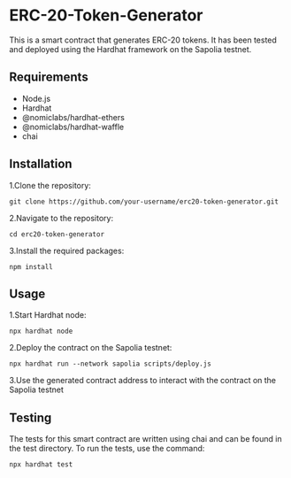 # ERC-20-Token-Generator
This is a smart contract that generates ERC-20 tokens. It has been tested and deployed using the Hardhat framework on the Sapolia testnet.
## Requirements
- Node.js
- Hardhat
- @nomiclabs/hardhat-ethers
- @nomiclabs/hardhat-waffle
- chai

## Installation
1.Clone the repository:
```
git clone https://github.com/your-username/erc20-token-generator.git
```
2.Navigate to the repository:
```
cd erc20-token-generator
```
3.Install the required packages:
```
npm install
```
## Usage
1.Start Hardhat node:
```
npx hardhat node
```
2.Deploy the contract on the Sapolia testnet:
```
npx hardhat run --network sapolia scripts/deploy.js
```
3.Use the generated contract address to interact with the contract on the Sapolia testnet 
## Testing 
The tests for this smart contract are written using chai and can be found in the test directory. To run the tests, use the command:
```
npx hardhat test

```


